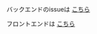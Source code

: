 バックエンドのissueは [こちら](https://github.com/nyaruo/issues)

フロントエンドは [こちら](https://github.com/nyaruo/CA_team1)
